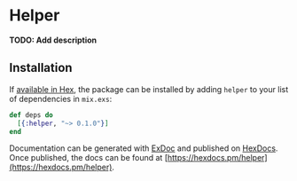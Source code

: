 # Helper

**TODO: Add description**

## Installation

If [available in Hex](https://hex.pm/docs/publish), the package can be installed
by adding `helper` to your list of dependencies in `mix.exs`:

```elixir
def deps do
  [{:helper, "~> 0.1.0"}]
end
```

Documentation can be generated with [ExDoc](https://github.com/elixir-lang/ex_doc)
and published on [HexDocs](https://hexdocs.pm). Once published, the docs can
be found at [https://hexdocs.pm/helper](https://hexdocs.pm/helper).

